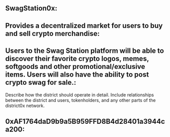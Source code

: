 ## **SwagStation0x**: 


## **Provides a decentralized market for users to buy and sell crypto merchandise**: 


## **Users to the Swag Station platform will be able to discover their favorite crypto logos, memes, softgoods and other promotional/exclusive items. Users will also have the ability to post crypto swag for sale.**: 
Describe how the district should operate in detail. Include relationships between the district and users, tokenholders, and any other parts of the district0x network.

## **0xAF1764daD9b9a5B959FFD8B4d28401a3944ca200**:

